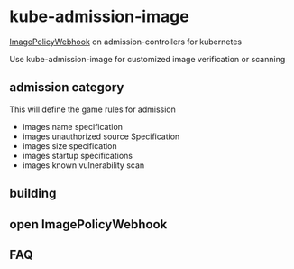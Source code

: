 # kube-admission-image

[ImagePolicyWebhook](https://kubernetes.io/docs/reference/access-authn-authz/admission-controllers/#imagepolicywebhook) on admission-controllers for kubernetes

Use kube-admission-image for customized image verification or scanning


## admission category

This will define the game rules for admission

 - images name specification
 - images unauthorized source Specification
 - images size specification
 - images startup specifications
 - images known vulnerability scan


## building


## open ImagePolicyWebhook


## FAQ
